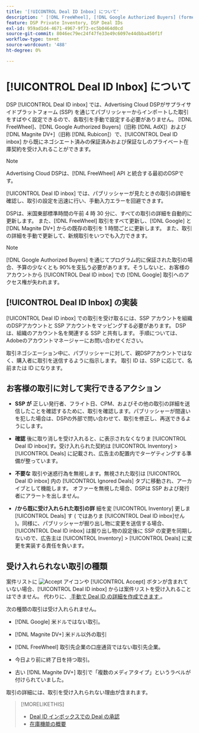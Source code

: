 ```yaml
---
title: '[!UICONTROL Deal ID Inbox] について'
description: ' [!DNL FreeWheel], [!DNL Google Authorized Buyers] (formerly known as [!DNL AdX]), and [!DNL Magnite DV+] （以前の  [!DNL Rubicon]）で既にネゴシエート済みの非公開取引を受け入れる [!UICONTROL Deal ID inbox] 機能について説明します。'
feature: DSP Private Inventory, DSP Deal IDs
exl-id: 959ad1d4-4671-4967-9f73-ec5b0464d0cd
source-git-commit: 8046ec79ec24f47fe33e49c6097e44dbba450f1f
workflow-type: tm+mt
source-wordcount: '488'
ht-degree: 0%

---
```


# [!UICONTROL Deal ID Inbox] について

DSP [!UICONTROL Deal ID inbox] では、Advertising Cloud DSPがサプライサイドプラットフォーム (SSP) を通じてパブリッシャーからインポートした取引をすばやく設定できるので、各取引を手動で設定する必要がありません。 [!DNL FreeWheel]、[!DNL Google Authorized Buyers]（旧称 [!DNL AdX]）および [!DNL Magnite DV+]（旧称 [!DNL Rubicon]）で、[!UICONTROL Deal ID inbox] から既にネゴシエート済みの保証済みおよび保証なしのプライベート在庫契約を受け入れることができます。

>[!NOTE]
>
>Advertising Cloud DSPは、[!DNL FreeWheel] API と統合する最初のDSPです。

[!UICONTROL Deal ID inbox] では、パブリッシャーが見たときの取引の詳細を確認し、取引の設定を迅速に行い、手動入力エラーを回避できます。

DSPは、米国東部標準時間の午前 4 時 30 分に、すべての取引の詳細を自動的に更新します。 また、[!DNL FreeWheel] 取引をすべて更新し、[!DNL Google] と [!DNL Magnite DV+] からの既存の取引を 1 時間ごとに更新します。 また、取引の詳細を手動で更新して、新規取引をいつでも入力できます。

<!-- MC: I'm not sure where I got the following. Is this currently true? -->
>[!NOTE]
>
>[!DNL Google Authorized Buyers] を通じてプログラム的に保証された取引の場合、予算の少なくとも 90%を支払う必要があります。そうしないと、お客様のアカウントから [!UICONTROL Deal ID inbox] での [!DNL Google] 取引へのアクセス権が失われます。

## [!UICONTROL Deal ID Inbox] の実装

[!UICONTROL Deal ID inbox] での取引を受け取るには、SSP アカウントを組織のDSPアカウントと SSP アカウントをマッピングする必要があります。 DSPは、組織のアカウント名を関連する SSP と共有します。 手順については、Adobeのアカウントマネージャーにお問い合わせください。

取引ネゴシエーション中に、パブリッシャーに対して、親DSPアカウントではなく、購入者に取引を送信するように指示します。 取引 ID は、SSP に応じて、名前または ID になります。

## お客様の取引に対して実行できるアクション

* **SSP が** 正しい発行者、フライト日、CPM、およびその他の取引の詳細を送信したことを確認するために、取引を確認します。パブリッシャーが間違いを犯した場合は、DSPの外部で問い合わせて、取引を修正し、再送できるようにします。

* **確認** 後に取り消しを受け入れると、に表示されなくなりま [!UICONTROL Deal ID inbox]す。受け入れられた契約は [!UICONTROL Inventory] > [!UICONTROL Deals] に記載され、広告主の配置内でターゲティングする準備が整っています。

* **不要な** 取引や迷惑行為を無視します。無視された取引は [!UICONTROL Deal ID inbox] 内の [!UICONTROL Ignored Deals] タブに移動され、アーカイブとして機能します。 オファーを無視した場合、DSPは SSP および発行者にアラートを出しません。

* **/から既に受け入れられた取引の詳** 細を変 [!UICONTROL Inventory] 更しま [!UICONTROL Deals] す ( ではありま [!UICONTROL Deal ID inbox]せん )。同様に、パブリッシャーが掘り出し物に変更を送信する場合、[!UICONTROL Deal ID inbox] は掘り出し物の設定後に SSP の変更を同期しないので、広告主は [!UICONTROL Inventory] > [!UICONTROL Deals] に変更を実装する責任を負います。

## 受け入れられない取引の種類

案件リストに ![Accept](/help/dsp/assets/accept.png) アイコンや [!UICONTROL Accept] ボタンが含まれていない場合、[!UICONTROL Deal ID inbox] からは案件リストを受け入れることはできません。 代わりに、[ 手動で Deal ID の詳細を作成できます ](/help/dsp/inventory/deal-id-create.md)。

次の種類の取引は受け入れられません。

* [!DNL Google] 米ドルではない取引。

* [!DNL Magnite DV+] 米ドル以外の取引

* [!DNL FreeWheel] 取引先企業の口座通貨ではない取引先企業。

* 今日より前に終了日を持つ取引。

* 古い [!DNL Magnite DV+] 取引で「複数のメディアタイプ」というラベルが付けられていました。

取引の詳細には、取引を受け入れられない理由が含まれます。

>[!MORELIKETHIS]
>
>* [Deal ID インボックスでの Deal の承認](deal-id-inbox-accept.md)
>* [在庫機能の概要](inventory-overview.md)

